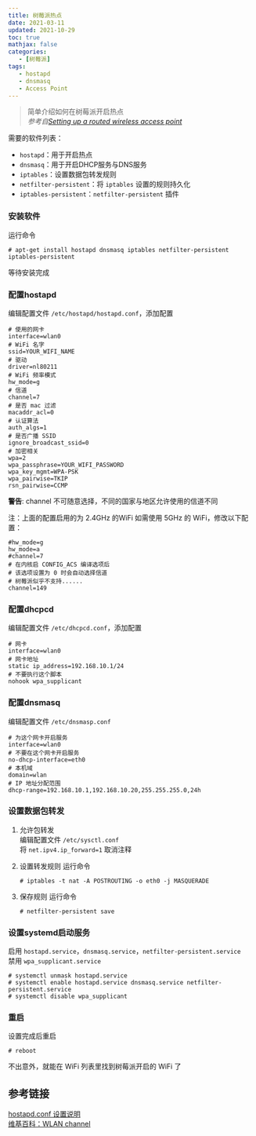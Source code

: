 ```yaml
---
title: 树莓派热点
date: 2021-03-11
updated: 2021-10-29
toc: true
mathjax: false
categories:
   - [树莓派]
tags:
   - hostapd
   - dnsmasq
   - Access Point
---
```


> 简单介绍如何在树莓派开启热点  
> *参考自[Setting up a routed wireless access point](https://www.raspberrypi.org/documentation/computers/configuration.html#setting-up-a-routed-wireless-access-point)*

需要的软件列表：

- `hostapd`：用于开启热点
- `dnsmasq`：用于开启DHCP服务与DNS服务
- `iptables`：设置数据包转发规则
- `netfilter-persistent`：将 `iptables` 设置的规则持久化
- `iptables-persistent`：`netfilter-persistent` 插件

### 安装软件

运行命令

```shell
# apt-get install hostapd dnsmasq iptables netfilter-persistent iptables-persistent
```

等待安装完成

### 配置hostapd

编辑配置文件 `/etc/hostapd/hostapd.conf`，添加配置

```shell
# 使用的网卡
interface=wlan0
# WiFi 名字
ssid=YOUR_WIFI_NAME
# 驱动
driver=nl80211
# WiFi 频率模式
hw_mode=g
# 信道
channel=7
# 是否 mac 过滤
macaddr_acl=0
# 认证算法
auth_algs=1
# 是否广播 SSID
ignore_broadcast_ssid=0
# 加密相关
wpa=2
wpa_passphrase=YOUR_WIFI_PASSWORD
wpa_key_mgmt=WPA-PSK
wpa_pairwise=TKIP
rsn_pairwise=CCMP
```

**警告**:
channel 不可随意选择，不同的国家与地区允许使用的信道不同  

注：上面的配置启用的为 2.4GHz 的WiFi
如需使用 5GHz 的 WiFi，修改以下配置：

```shell
#hw_mode=g
hw_mode=a
#channel=7
# 在内核启 CONFIG_ACS 编译选项后
# 该选项设置为 0 时会自动选择信道
# 树莓派似乎不支持......
channel=149
```

### 配置dhcpcd

编辑配置文件 `/etc/dhcpcd.conf`，添加配置

```shell
# 网卡
interface=wlan0
# 网卡地址
static ip_address=192.168.10.1/24
# 不要执行这个脚本 
nohook wpa_supplicant
```

### 配置dnsmasq

编辑配置文件 `/etc/dnsmasp.conf`

```shell
# 为这个网卡开启服务
interface=wlan0
# 不要在这个网卡开启服务
no-dhcp-interface=eth0
# 本机域
domain=wlan
# IP 地址分配范围
dhcp-range=192.168.10.1,192.168.10.20,255.255.255.0,24h
```

### 设置数据包转发

1. 允许包转发  
   编辑配置文件 `/etc/sysctl.conf`  
   将 `net.ipv4.ip_forward=1` 取消注释

2. 设置转发规则
   运行命令

   ```shell
   # iptables -t nat -A POSTROUTING -o eth0 -j MASQUERADE 
   ```

3. 保存规则
   运行命令

   ```shell
   # netfilter-persistent save
   ```

### 设置systemd启动服务

启用 `hostapd.service`，`dnsmasq.service`，`netfilter-persistent.service`  
禁用 `wpa_supplicant.service`

```shell
# systemctl unmask hostapd.service
# systemctl enable hostapd.service dnsmasq.service netfilter-persistent.service
# systemctl disable wpa_supplicant
```

### 重启

设置完成后重启

```shell
# reboot
```

不出意外，就能在 WiFi 列表里找到树莓派开启的 WiFi 了

## 参考链接

[hostapd.conf 设置说明](https://w1.fi/cgit/hostap/plain/hostapd/hostapd.conf)  
[维基百科：WLAN channel](https://en.wikipedia.org/wiki/List_of_WLAN_channels)
